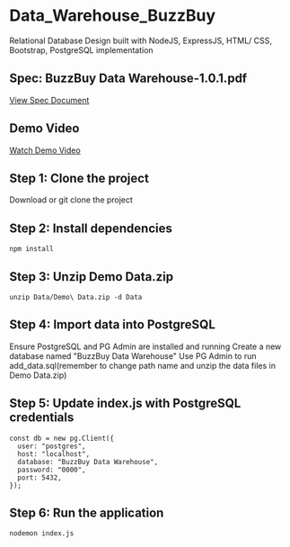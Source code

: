 # Data_Warehouse_BuzzBuy

Relational Database Design built with NodeJS, ExpressJS, HTML/ CSS, Bootstrap, PostgreSQL implementation

## Spec: BuzzBuy Data Warehouse-1.0.1.pdf
[View Spec Document](BuzzBuy%20Data%20Warehouse-1.0.1.pdf)

## Demo Video
[Watch Demo Video](https://youtu.be/JYbA1fEwFUc)

## Step 1: Clone the project
Download or git clone the project

## Step 2: Install dependencies
```
npm install
```

## Step 3: Unzip Demo Data.zip
```
unzip Data/Demo\ Data.zip -d Data
```

## Step 4: Import data into PostgreSQL
Ensure PostgreSQL and PG Admin are installed and running
Create a new database named "BuzzBuy Data Warehouse"
Use PG Admin to run add_data.sql(remember to change path name and unzip the data files in Demo Data.zip)

## Step 5: Update index.js with PostgreSQL credentials
```
const db = new pg.Client({
  user: "postgres",
  host: "localhost",
  database: "BuzzBuy Data Warehouse",
  password: "0000",
  port: 5432,
});
```

## Step 6: Run the application
```
nodemon index.js
```
